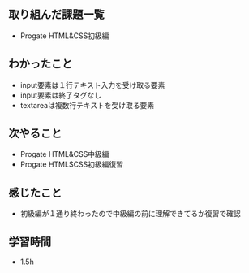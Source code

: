 ## 取り組んだ課題一覧
- Progate HTML&CSS初級編

## わかったこと
- input要素は１行テキスト入力を受け取る要素
- input要素は終了タグなし
- textareaは複数行テキストを受け取る要素

## 次やること
- Progate HTML&CSS中級編
- Progate HTML$CSS初級編復習

## 感じたこと
- 初級編が１通り終わったので中級編の前に理解できてるか復習で確認

## 学習時間
- 1.5h
